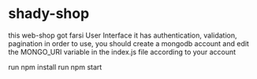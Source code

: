 # shady-shop
this web-shop got farsi User Interface
it has authentication, validation, pagination
in order to use, you should create a mongodb account and edit the MONGO_URI variable in the index.js file according to your account


run npm install
run npm start